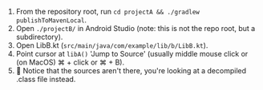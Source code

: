 1. From the repository root, run `cd projectA && ./gradlew publishToMavenLocal`.
2. Open `./projectB/` in Android Studio (note: this is not the repo root, but a subdirectory).
3. Open LibB.kt (`src/main/java/com/example/lib/b/LibB.kt`).
4. Point cursor at `libA()` 'Jump to Source' (usually middle mouse click or (on MacOS) ⌘ + click or ⌘ + B).
5. 🐛 Notice that the sources aren't there, you're looking at a decompiled .class file instead.
